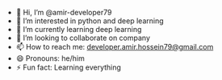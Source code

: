 - 👋 Hi, I’m @amir-developer79
- 👀 I’m interested in python and deep learning
- 🌱 I’m currently learning deep learning
- 💞️ I’m looking to collaborate on company
- 📫 How to reach me: developer.amir.hossein79@gmail.com
- 😄 Pronouns: he/him
- ⚡ Fun fact: Learning everything

<!---
amir-developer79/amir-developer79 is a ✨ special ✨ repository because its `README.md` (this file) appears on your GitHub profile.
You can click the Preview link to take a look at your changes.
--->
